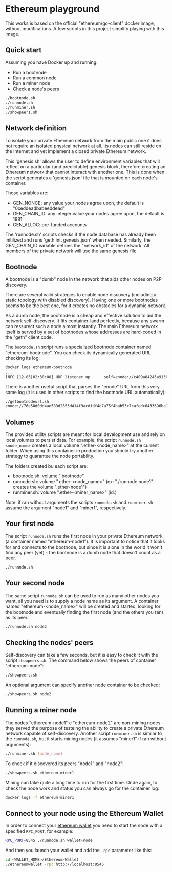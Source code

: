 Ethereum playground
==========

This works is based on the official "ethereum/go-client" docker image, without modifications. A few scripts in this project simplify playing with this image.

## Quick start

Assuming you have Docker up and running:

* Run a bootnode
* Run a common node
* Run a miner node
* Check a node's peers

```sh
./bootnode.sh
./runnode.sh
./runminer.sh
./showpeers.sh
```

## Network definition

To isolate your private Ethereum network from the main public one it does not require an isolated physical network at all. Its nodes can still reside on the Internet and yet implement a closed private Ethereum network.

This 'genesis.sh' allows the user to define environment variables that will reflect on a particular (and predictable) genesis block, therefore creating an Ethereum network that cannot interact with another one. This is done when the script generates a 'genesis.json' file that is mounted on each node's container.

Those variables are:

* GEN_NONCE: any value your nodes agree upon, the default is "0xeddeadbabeeddead"
* GEN_CHAIN_ID: any integer value your nodes agree upon, the default is 1981
* GEN_ALLOC: pre-funded accounts

The 'runnode.sh' scripts checks if the node database has already been initilized and runs 'geth init genesis.json' when needed. Similarly, the GEN_CHAIN_ID variable defines the "network_id" of the network. All members of the private network will use the same genesis file.

## Bootnode

A bootnode is a "dumb" node in the network that aids other nodes on P2P discovery.

There are several valid strategies to enable node discovery (including a static topology with disabled discovery). Having one or more bootnodes seems to be the best one, for it creates no obstacles for a dynamic network.

As a dumb node, the bootnode is a cheap and effective solution to aid the network self-discovery. It fits container-land perfectly, because any swarm can ressurect such a node almost instantly. The main Ethereum network itself is served by a set of bootnodes whose addresses are hard-coded in the "geth" client code.

The `bootnode.sh` script runs a specialized bootnode container named "ethereum-bootnode". You can check its dynamically generated URL checking its log:

```sh
docker logs ethereum-bootnode
...
INFO [12-05|02:30:08] UDP listener up      self=enode://c409a84245a91384a6743e800c4f45df31915d9c6a30c1352a4442d18e443b184107696231d714f3c3015f13263a416ec019d637fb567aea5455114f1cf161d2@[::]:30301
```

There is another useful script that parses the "enode" URL from this very same log (it is used in other scripts to find the bootnode URL automatically):

```sh
./getbootnodeurl.sh
enode://76e50d0dd4ae583d2653d414f9acd1df4e7a75f4bab53c7cafedc6433696ba9596c6dc84626423e629760b3ab2af9f97220dfee73961cb5be1a8ce1fa40a0bff@172.17.0.4:30301
```

## Volumes

The provided utility scripts are meant for local development use and rely on local volumes to persist data. For example, the script `runnode.sh <node_name>` creates a local volume ".ether-<node_name>" at the current folder. When using this container in production you should try another strategy to guarantee the node portability.

The folders created bu each script are:

* bootnode.sh: volume ".bootnode"
* runnode.sh: volume ".ether-<node_name>" (ex: "./runnode node1" creates the volume ".ether-node1")
* runminer.sh: volume ".ether-<miner_name>" (id.)

Note: if ran without arguments the scripts `runnode.sh` and `runminer.sh` assume the argument "node1" and "miner1", respectively.

## Your first node

The script `runnode.sh` runs the first node in your private Ethereum network (a container named "ethereum-node1"). It is important to notice that it looks for and connects to the bootnode, but since it is alone in the world it won't find any peer (yet) - the bootnode is a dumb node that doesn't count as a peer.

```sh
./runnode.sh
```

## Your second node

The same script `runnode.sh` can be used to run as many other nodes you want, all you need is to supply a node name as its argument. A container named "ethereum-<node_name>" will be created and started, looking for the bootnode and eventually finding the first node (and the others you ran) as its peer.

```sh
./runnode.sh node2
```

## Checking the nodes' peers

Self-discovery can take a few seconds, but it is easy to check it with the script `showpeers.sh`. The command below shows the peers of container "ethereum-node":

```sh
./showpeers.sh
```

An optional argument can specify another node container to be checked:

```sh
./showpeers.sh node2
```

## Running a miner node

The nodes "ethereum-node1" e "ethereum-node2" are non-mining nodes - they served the purpose of testeing the ability to create a private Ethereum network capable of self-discovery. Another script `runminer.sh` is similar to the `runnode.sh`, but it starts mining nodes (it assumes "miner1" if ran without arguments):

```sh
./runminer.sh [node_name]
```

To check if it discovered its peers "node1" and "node2":

```sh
./showpeers.sh ethereum-miner1
```

Mining can take quite a long time to run for the first time. Onde again, to check the node work and status you can always go for the container log:

```sh
docker logs -f ethereum-miner1
```

## Connect to your node using the Ethereum Wallet

In order to connect your [ethereum wallet](https://github.com/ethereum/mist/releases) you need to start the node with a specified `RPC_PORT`, for example:

```sh
RPC_PORT=8545 ./runnode.sh wallet-node
```

And then you launch your wallet and add the `-rpc` parameter like this:

```sh
cd <WALLET_HOME>/Ethereum-Wallet
./ethereumwallet -rpc http://localhost:8545
```
